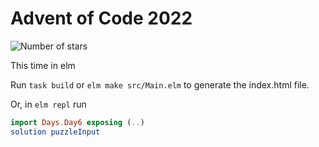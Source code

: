 # Advent of Code 2022

![Number of stars](https://img.shields.io/badge/Advent_Of_Code_2022-20_*-success)

This time in elm

Run `task build` or `elm make src/Main.elm` to generate the index.html file.

Or, in `elm repl` run

```elm
import Days.Day6 exposing (..)
solution puzzleInput
```
